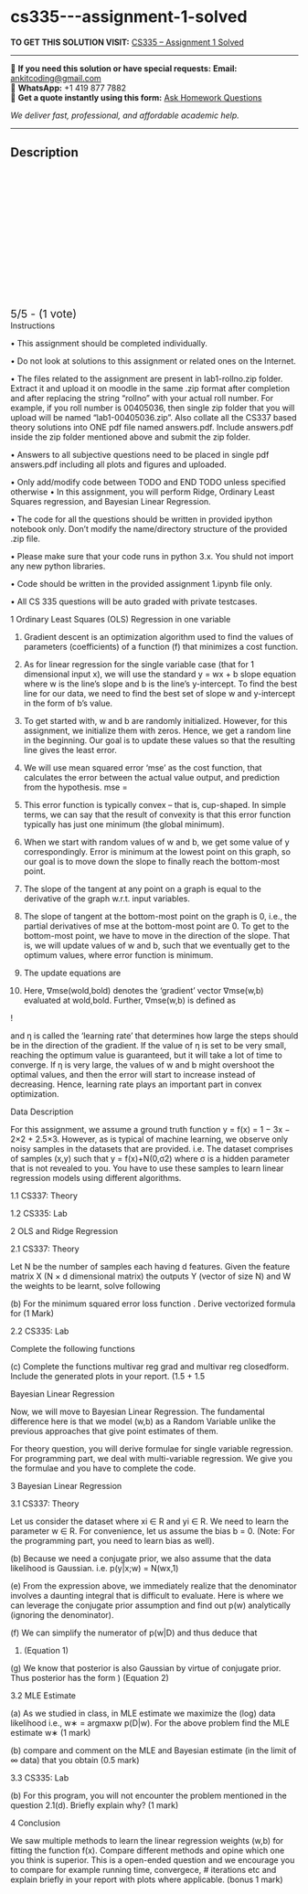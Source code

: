 # cs335---assignment-1-solved
**TO GET THIS SOLUTION VISIT:** [CS335 – Assignment 1 Solved](https://www.ankitcodinghub.com/product/cs335-assignment-1-solved/)


---

📩 **If you need this solution or have special requests:** **Email:** ankitcoding@gmail.com  
📱 **WhatsApp:** +1 419 877 7882  
📄 **Get a quote instantly using this form:** [Ask Homework Questions](https://www.ankitcodinghub.com/services/ask-homework-questions/)

*We deliver fast, professional, and affordable academic help.*

---

<h2>Description</h2>



<div class="kk-star-ratings kksr-auto kksr-align-center kksr-valign-top" data-payload="{&quot;align&quot;:&quot;center&quot;,&quot;id&quot;:&quot;111158&quot;,&quot;slug&quot;:&quot;default&quot;,&quot;valign&quot;:&quot;top&quot;,&quot;ignore&quot;:&quot;&quot;,&quot;reference&quot;:&quot;auto&quot;,&quot;class&quot;:&quot;&quot;,&quot;count&quot;:&quot;1&quot;,&quot;legendonly&quot;:&quot;&quot;,&quot;readonly&quot;:&quot;&quot;,&quot;score&quot;:&quot;5&quot;,&quot;starsonly&quot;:&quot;&quot;,&quot;best&quot;:&quot;5&quot;,&quot;gap&quot;:&quot;4&quot;,&quot;greet&quot;:&quot;Rate this product&quot;,&quot;legend&quot;:&quot;5\/5 - (1 vote)&quot;,&quot;size&quot;:&quot;24&quot;,&quot;title&quot;:&quot;CS335 - Assignment 1 Solved&quot;,&quot;width&quot;:&quot;138&quot;,&quot;_legend&quot;:&quot;{score}\/{best} - ({count} {votes})&quot;,&quot;font_factor&quot;:&quot;1.25&quot;}">

<div class="kksr-stars">

<div class="kksr-stars-inactive">
            <div class="kksr-star" data-star="1" style="padding-right: 4px">


<div class="kksr-icon" style="width: 24px; height: 24px;"></div>
        </div>
            <div class="kksr-star" data-star="2" style="padding-right: 4px">


<div class="kksr-icon" style="width: 24px; height: 24px;"></div>
        </div>
            <div class="kksr-star" data-star="3" style="padding-right: 4px">


<div class="kksr-icon" style="width: 24px; height: 24px;"></div>
        </div>
            <div class="kksr-star" data-star="4" style="padding-right: 4px">


<div class="kksr-icon" style="width: 24px; height: 24px;"></div>
        </div>
            <div class="kksr-star" data-star="5" style="padding-right: 4px">


<div class="kksr-icon" style="width: 24px; height: 24px;"></div>
        </div>
    </div>

<div class="kksr-stars-active" style="width: 138px;">
            <div class="kksr-star" style="padding-right: 4px">


<div class="kksr-icon" style="width: 24px; height: 24px;"></div>
        </div>
            <div class="kksr-star" style="padding-right: 4px">


<div class="kksr-icon" style="width: 24px; height: 24px;"></div>
        </div>
            <div class="kksr-star" style="padding-right: 4px">


<div class="kksr-icon" style="width: 24px; height: 24px;"></div>
        </div>
            <div class="kksr-star" style="padding-right: 4px">


<div class="kksr-icon" style="width: 24px; height: 24px;"></div>
        </div>
            <div class="kksr-star" style="padding-right: 4px">


<div class="kksr-icon" style="width: 24px; height: 24px;"></div>
        </div>
    </div>
</div>


<div class="kksr-legend" style="font-size: 19.2px;">
            5/5 - (1 vote)    </div>
    </div>
Instructions

• This assignment should be completed individually.

• Do not look at solutions to this assignment or related ones on the Internet.

• The files related to the assignment are present in lab1-rollno.zip folder. Extract it and upload it on moodle in the same .zip format after completion and after replacing the string “rollno” with your actual roll number. For example, if you roll number is 00405036, then single zip folder that you will upload will be named “lab1-00405036.zip”. Also collate all the CS337 based theory solutions into ONE pdf file named answers.pdf. Include answers.pdf inside the zip folder mentioned above and submit the zip folder.

• Answers to all subjective questions need to be placed in single pdf answers.pdf including all plots and figures and uploaded.

• Only add/modify code between TODO and END TODO unless specified otherwise • In this assignment, you will perform Ridge, Ordinary Least Squares regression, and Bayesian Linear Regression.

• The code for all the questions should be written in provided ipython notebook only. Don’t modify the name/directory structure of the provided .zip file.

• Please make sure that your code runs in python 3.x. You shuld not import any new python libraries.

• Code should be written in the provided assignment 1.ipynb file only.

• All CS 335 questions will be auto graded with private testcases.

1 Ordinary Least Squares (OLS) Regression in one variable

1. Gradient descent is an optimization algorithm used to find the values of parameters (coefficients) of a function (f) that minimizes a cost function.

2. As for linear regression for the single variable case (that for 1 dimensional input x), we will use the standard y = wx + b slope equation where w is the line’s slope and b is the line’s y-intercept. To find the best line for our data, we need to find the best set of slope w and y-intercept in the form of b’s value.

3. To get started with, w and b are randomly initialized. However, for this assignment, we initialize them with zeros. Hence, we get a random line in the beginning. Our goal is to update these values so that the resulting line gives the least error.

4. We will use mean squared error ‘mse’ as the cost function, that calculates the error between the actual value output, and prediction from the hypothesis. mse =

5. This error function is typically convex – that is, cup-shaped. In simple terms, we can say that the result of convexity is that this error function typically has just one minimum (the global minimum).

6. When we start with random values of w and b, we get some value of y correspondingly. Error is minimum at the lowest point on this graph, so our goal is to move down the slope to finally reach the bottom-most point.

7. The slope of the tangent at any point on a graph is equal to the derivative of the graph w.r.t. input variables.

8. The slope of tangent at the bottom-most point on the graph is 0, i.e., the partial derivatives of mse at the bottom-most point are 0. To get to the bottom-most point, we have to move in the direction of the slope. That is, we will update values of w and b, such that we eventually get to the optimum values, where error function is minimum.

9. The update equations are

10. Here, ∇mse(wold,bold) denotes the ‘gradient’ vector ∇mse(w,b) evaluated at wold,bold. Further, ∇mse(w,b) is defined as

!

and η is called the ‘learning rate’ that determines how large the steps should be in the direction of the gradient. If the value of η is set to be very small, reaching the optimum value is guaranteed, but it will take a lot of time to converge. If η is very large, the values of w and b might overshoot the optimal values, and then the error will start to increase instead of decreasing. Hence, learning rate plays an important part in convex optimization.

Data Description

For this assignment, we assume a ground truth function y = f(x) = 1 − 3x − 2×2 + 2.5×3. However, as is typical of machine learning, we observe only noisy samples in the datasets that are provided. i.e. The dataset comprises of samples (x,y) such that y = f(x)+N(0,σ2) where σ is a hidden parameter that is not revealed to you. You have to use these samples to learn linear regression models using different algorithms.

1.1 CS337: Theory

1.2 CS335: Lab

2 OLS and Ridge Regression

2.1 CS337: Theory

Let N be the number of samples each having d features. Given the feature matrix X (N × d dimensional matrix) the outputs Y (vector of size N) and W the weights to be learnt, solve following

(b) For the minimum squared error loss function . Derive vectorized formula for (1 Mark)

2.2 CS335: Lab

Complete the following functions

(c) Complete the functions multivar reg grad and multivar reg closedform. Include the generated plots in your report. (1.5 + 1.5

Bayesian Linear Regression

Now, we will move to Bayesian Linear Regression. The fundamental difference here is that we model (w,b) as a Random Variable unlike the previous approaches that give point estimates of them.

For theory question, you will derive formulae for single variable regression. For programming part, we deal with multi-variable regression. We give you the formulae and you have to complete the code.

3 Bayesian Linear Regression

3.1 CS337: Theory

Let us consider the dataset where xi ∈ R and yi ∈ R. We need to learn the parameter w ∈ R. For convenience, let us assume the bias b = 0. (Note: For the programming part, you need to learn bias as well).

(b) Because we need a conjugate prior, we also assume that the data likelihood is Gaussian. i.e. p(y|x;w) = N(wx,1)

(e) From the expression above, we immediately realize that the denominator involves a daunting integral that is difficult to evaluate. Here is where we can leverage the conjugate prior assumption and find out p(w) analytically (ignoring the denominator).

(f) We can simplify the numerator of p(w|D) and thus deduce that

1) (Equation 1)

(g) We know that posterior is also Gaussian by virtue of conjugate prior. Thus posterior has the form ) (Equation 2)

3.2 MLE Estimate

(a) As we studied in class, in MLE estimate we maximize the (log) data likelihood i.e., w∗ = argmaxw p(D|w). For the above problem find the MLE estimate w∗ (1 mark)

(b) compare and comment on the MLE and Bayesian estimate (in the limit of ∞ data) that you obtain (0.5 mark)

3.3 CS335: Lab

(b) For this program, you will not encounter the problem mentioned in the question 2.1(d). Briefly explain why? (1 mark)

4 Conclusion

We saw multiple methods to learn the linear regression weights (w,b) for fitting the function f(x). Compare different methods and opine which one you think is superior. This is a open-ended question and we encourage you to compare for example running time, convergece, # iterations etc and explain briefly in your report with plots where applicable. (bonus 1 mark)
